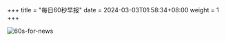 +++
title = "每日60秒早报"
date = 2024-03-03T01:58:34+08:00
weight = 1
+++

![60s-for-news](/img/zaobao/zaobao.png "由 ALAPI 提供支持")
